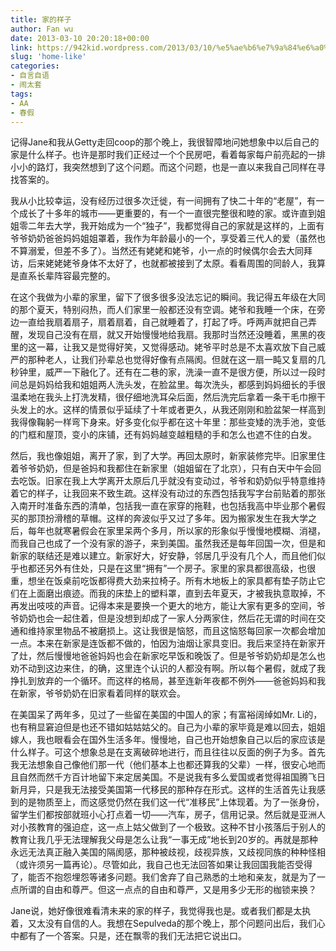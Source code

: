 ```yaml
---
title: 家的样子
author: Fan wu
date: 2013-03-10 20:20:18+00:00
link: https://942kid.wordpress.com/2013/03/10/%e5%ae%b6%e7%9a%84%e6%a0%b7%e5%ad%90/
slug: 'home-like'
categories:
- 自言自语
- 闹太套
tags:
- AA
- 春假
---
```


记得Jane和我从Getty走回coop的那个晚上，我很智障地问她想象中以后自己的家是什么样子。也许是那时我们正经过一个个民房吧，看着每家每户前亮起的一排小小的路灯，我突然想到了这个问题。而这个问题，也是一直以来我自己同样在寻找答案的。

我从小比较幸运，没有经历过很多次迁徙，有一间拥有了快二十年的“老屋”，有一个成长了十多年的城市——更重要的，有一个一直很完整很和睦的家。或许直到姐姐零二年去大学，我开始成为一个“独子”，我都觉得自己的家就是这样的，上面有爷爷奶奶爸爸妈妈姐姐罩着，我作为年龄最小的一个，享受着三代人的爱（虽然也不算溺爱，但差不多了）。当然还有姥姥和姥爷，小一点的时候偶尔会去大同拜访，后来姥姥姥爷身体不太好了，也就都被接到了太原。看看周围的同龄人，我算是直系长辈阵容最完整的。

在这个我做为小辈的家里，留下了很多很多没法忘记的瞬间。我记得五年级在大同的那个夏天，特别闷热，而人们家里一般都还没有空调。姥爷和我睡一个床，在旁边一直给我扇着扇子，扇着扇着，自己就睡着了，打起了呼。呼两声就把自己弄醒，发现自己没有在扇，就又开始慢慢地给我扇。我那时当然还没睡着，黑黑的夜里的这一幕，让我又是觉得好笑，又觉得感动。姥爷平时总是不太喜欢放下自己威严的那种老人，让我们孙辈总也觉得好像有点隔阂。但就在这一扇一盹又复扇的几秒钟里，威严一下融化了。还有在二巷的家，洗澡一直不是很方便，所以过一段时间总是妈妈给我和姐姐两人洗头发，在脸盆里。每次洗头，都感到妈妈细长的手很温柔地在我头上打洗发精，很仔细地洗耳朵后面，然后洗完后拿着一条干毛巾擦干头发上的水。这样的情景似乎延续了十年或者更久，从我还刚刚和脸盆架一样高到我得像鞠躬一样弯下身来。好多变化似乎都在这十年里：那些变矮的洗手池，变低的门框和屋顶，变小的床铺，还有妈妈越变越粗糙的手和怎么也遮不住的白发。

然后，我也像姐姐，离开了家，到了大学。再回太原时，新家装修完毕。旧家里住着爷爷奶奶，但是爸妈和我都住在新家里（姐姐留在了北京），只有白天中午会回去吃饭。旧家在我上大学离开太原后几乎就没有变动过，爷爷和奶奶似乎特意维持着它的样子，让我回来不致生疏。这样没有动过的东西包括我写字台前贴着的那张入南开时准备东西的清单，包括我一直在家穿的拖鞋，也包括我高中毕业那个暑假买的那顶扮滑稽的草帽。这样的奔波似乎又过了多年。因为搬家发生在我大学之后，每年也就寒暑假会在家里呆两个多月，所以家的形象似乎慢慢地模糊、消褪，而我自己也成了一个没有家的游子，来到美国。虽然我还是每年回国一次，但是和新家的联结还是难以建立。新家好大，好安静，邻居几乎没有几个人，而且他们似乎也都还另外有住处，只是在这里“拥有”一个房子。家里的家具都很高级，也很重，想坐在饭桌前吃饭都得费大劲来拉椅子。所有木地板上的家具都有垫子防止它们在上面磨出痕迹。而我的床垫上的塑料罩，直到去年夏天，才被我执意取掉，不再发出吱吱的声音。记得本来是要换一个更大的地方，能让大家有更多的空间，爷爷奶奶也会一起住着，但是没想到却成了一家人分两家住，然后花无谓的时间在交通和维持家里物品不被磨损上。这让我很是恼怒，而且这恼怒每回家一次都会增加一点。本来在新家是连饭都不做的，怕因为油烟让家具变旧。我后来坚持在新家开了灶，然后慢慢地爸爸妈妈也会在新家吃早饭和晚饭了。但是爷爷奶奶却是怎么也劝不动到这边来住，的确，这里连个认识的人都没有啊。所以每个暑假，就成了我挣扎到放弃的一个循环。而这样的格局，甚至连新年夜都不例外——爸爸妈妈和我在新家，爷爷奶奶在旧家看着同样的联欢会。

在美国呆了两年多，见过了一些留在美国的中国人的家；有富裕阔绰如Mr. Li的，也有稍显窘迫但是也还不错如姑姑姑父的。自己为小辈的家毕竟是难以回去，姐姐嫁人，我也眼看会在国外生活多年。慢慢地，自己也开始想象自己以后的家应该是什么样子。可这个想象总是在支离破碎地进行，而且往往以反面的例子为多。首先我无法想象自己像他们那一代（他们基本上也都还算我的父辈）一样，很安心地而且自然而然千方百计地留下来定居美国。不是说我有多么爱国或者觉得祖国腾飞日新月异，只是我无法接受美国第一代移民的那种存在形式。这样的生活首先让我感到的是物质至上，而这感觉仍然在我们这一代“准移民”上体现着。为了一张身份，留学生们都按部就班小心打点着一切——汽车，房子，信用记录。然后就是亚洲人对小孩教育的强迫症，这一点上姑父做到了一个极致。这种不甘小孩落后于别人的教育让我几乎无法理解我父母是怎么让我“一事无成”地长到20岁的。再就是那种永远无法真正融入美国的隔阂感，那种被歧视，歧视异族，又歧视同族的种种怪相（或许须另一篇再论）。尽管如此，我自己也无法回答如果让我回国我能否受得了，能否不抱怨埋怨等诸多问题。我们舍弃了自己熟悉的土地和亲友，就是为了一点所谓的自由和尊严。但这一点点的自由和尊严，又是用多少无形的枷锁来换？

Jane说，她好像很难看清未来的家的样子，我觉得我也是。或者我们都是太执着，又太没有自信的人。我想在Sepulveda的那个晚上，那个问题问出后，我们心中都有了一个答案。只是，还在飘零的我们无法把它说出口。
